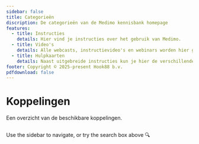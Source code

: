 ```yaml
---
sidebar: false
title: Categorieën
discription: De categorieën van de Medimo kennisbank homepage
features:
  - title: Instructies
    details: Hier vind je instructies over het gebruik van Medimo.
  - title: Video's
    details: Alle webcasts, instructievideo's en webinars worden hier gepost.
  - title: Hulpkaarten
    details: Naast uitgebreide instructies kun je hier de verschillende hulpkaarten nagaan.
footer: Copyright © 2025-present Hook88 b.v.
pdfdownload: false
---
```


<script setup>
import CategoryLink from '@source/.vuepress/components/CategoryLink.vue'

</script>

# Koppelingen

Een overzicht van de beschikbare koppelingen.

<ul class="category-container">
    <li><CategoryLink title="Ysis - Gerimedica" discription="Alles de koppelingen met Ysis en Ysis Zorgdossier van Gerimedica" url="./../../beheer/koppelingen/ysis/" /></li>
    <li><CategoryLink title="Ons - Nedap" discription="Alles over het invoeren van medicatie-opdrachten." url="/aan-de-slag/voorschrijven/" /></li>
</ul>

Use the sidebar to navigate, or try the search box above 🔍

<style scoped>
    .category-container {
        list-style-type: none;
        display: grid;
        grid-template-columns: 1fr 1fr;
        gap: 1rem; 
        padding: 0;
    }
</style>

